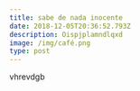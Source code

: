 ```yaml
---
title: sabe de nada inocente
date: 2018-12-05T20:36:52.793Z
description: Oispjplamndlqxd
image: /img/café.png
type: post
---
```

vhrevdgb
